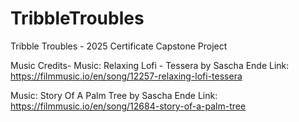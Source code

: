 # TribbleTroubles
Tribble Troubles - 2025 Certificate Capstone Project

Music Credits-
Music: Relaxing Lofi - Tessera by Sascha Ende
Link: https://filmmusic.io/en/song/12257-relaxing-lofi-tessera

Music: Story Of A Palm Tree by Sascha Ende
Link: https://filmmusic.io/en/song/12684-story-of-a-palm-tree